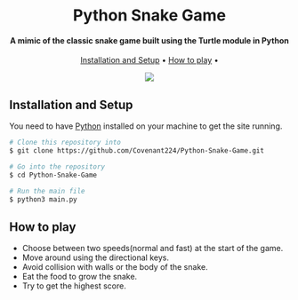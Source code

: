 
<h1 align="center">
  Python Snake Game
</h1>

<h4 align="center">A mimic of the classic snake game built using the Turtle module in Python</h4>

<p align="center">
  <a href="#installation-and-setup">Installation and Setup</a> •
  <a href="#how-to-play">How to play</a> •
</p>

 <p align = "center"> <img src="https://user-images.githubusercontent.com/62785682/188927421-5c2b34a0-8382-445e-a571-a819077e94a2.gif">
</p>

## Installation and Setup
You need to have [Python](https://www.python.org/downloads/) installed on your machine to get the site running.

```bash
# Clone this repository into 
$ git clone https://github.com/Covenant224/Python-Snake-Game.git

# Go into the repository
$ cd Python-Snake-Game

# Run the main file
$ python3 main.py
```

## How to play

* Choose between two speeds(normal and fast) at the start of the game.
* Move around using the directional keys.
* Avoid collision with walls or the body of the snake.
* Eat the food to grow the snake.
* Try to get the highest score.






